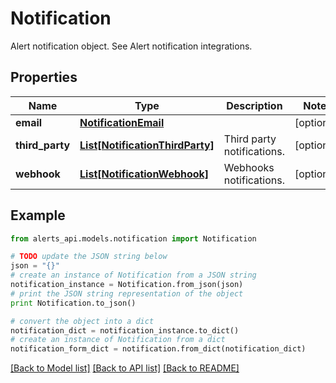 # Notification

Alert notification object. See Alert notification integrations.

## Properties
Name | Type | Description | Notes
------------ | ------------- | ------------- | -------------
**email** | [**NotificationEmail**](NotificationEmail.md) |  | [optional] 
**third_party** | [**List[NotificationThirdParty]**](NotificationThirdParty.md) | Third party notifications. | [optional] 
**webhook** | [**List[NotificationWebhook]**](NotificationWebhook.md) | Webhooks notifications. | [optional] 

## Example

```python
from alerts_api.models.notification import Notification

# TODO update the JSON string below
json = "{}"
# create an instance of Notification from a JSON string
notification_instance = Notification.from_json(json)
# print the JSON string representation of the object
print Notification.to_json()

# convert the object into a dict
notification_dict = notification_instance.to_dict()
# create an instance of Notification from a dict
notification_form_dict = notification.from_dict(notification_dict)
```
[[Back to Model list]](../README.md#documentation-for-models) [[Back to API list]](../README.md#documentation-for-api-endpoints) [[Back to README]](../README.md)


